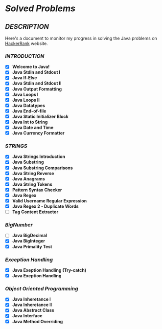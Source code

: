 # *Solved Problems*

## *DESCRIPTION*

Here's a document to monitor my progress in solving the Java problems on [HackerRank](https://www.hackerrank.com/domains/java) website.

### *INTRODUCTION*

- [x] **Welcome to Java!**
- [x] **Java Stdin and Stdout I**
- [x] **Java If-Else**
- [x] **Java Stdin and Stdout II**
- [x] **Java Output Formatting**
- [x] **Java Loops I**
- [x] **Java Loops II**
- [x] **Java Datatypes**
- [x] **Java End-of-file**
- [x] **Java Static Initializer Block**
- [x] **Java Int to String**
- [x] **Java Date and Time**
- [x] **Java Currency Formatter**

### *STRINGS*

- [x] **Java Strings Introduction**
- [x] **Java Substring**
- [x] **Java Substring Comparisons**
- [x] **Java String Reverse**
- [x] **Java Anagrams**
- [x] **Java String Tokens**
- [x] **Pattern Syntax Checker**
- [x] **Java Regex**
- [x] **Valid Username Regular Expression**
- [x] **Java Regex 2 - Duplicate Words**
- [ ] **Tag Content Extractor**

### *BigNumber*

- [ ] **Java BigDecimal**
- [x] **Java BigInteger**
- [x] **Java Primality Test**

### *Exception Handling*

- [x] **Java Exeption Handling (Try-catch)**
- [x] **Java Exeption Handling**

### *Object Oriented Programming*

- [x] **Java Inheretance I**
- [x] **Java Inheretance II**
- [x] **Java Abstract Class**
- [x] **Java Interface**
- [x] **Java Method Overriding**
